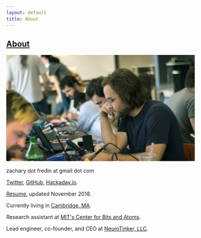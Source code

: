 ```yaml
---
layout: default
title: About
---
```

## [About](about.md)
![About](/assets/img/zach.jpg "About")

zachary dot fredin at gmail dot com

[Twitter](https://twitter.com/zakqwy), [GitHub](https://github.com/zakqwy), [Hackaday.io](https://hackaday.io/zakqwy).

[Resume](/ZF_resume.md), updated November 2018.

Currently living in [Cambridge, MA](https://en.wikipedia.org/wiki/Cambridge,_Massachusetts).

Research assistant at [MIT's Center for Bits and Atoms](http://cba.mit.edu).

Lead engineer, co-founder, and CEO at [NeuroTinker, LLC](https://neurotinker.com).
